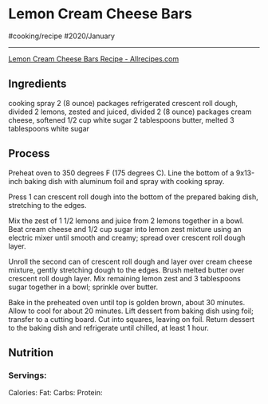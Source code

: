 # Lemon Cream Cheese Bars
#cooking/recipe #2020/January 
- - - -
[Lemon Cream Cheese Bars Recipe - Allrecipes.com](https://www.allrecipes.com/recipe/237181/lemon-cream-cheese-bars/?utm_source=pinterest.com&utm_medium=social&utm_campaign=allrecipes_allrecipes_8767372&utm_content=desserts_verticalimage&utm_term=potluck_201910)

## Ingredients
cooking spray
2 (8 ounce) packages refrigerated crescent roll dough, divided
2 lemons, zested and juiced, divided
2 (8 ounce) packages cream cheese, softened
1/2 cup white sugar
2 tablespoons butter, melted
3 tablespoons white sugar

## Process
Preheat oven to 350 degrees F (175 degrees C). Line the bottom of a 9x13-inch baking dish with aluminum foil and spray with cooking spray.

Press 1 can crescent roll dough into the bottom of the prepared baking dish, stretching to the edges.

Mix the zest of 1 1/2 lemons and juice from 2 lemons together in a bowl. Beat cream cheese and 1/2 cup sugar into lemon zest mixture using an electric mixer until smooth and creamy; spread over crescent roll dough layer.

Unroll the second can of crescent roll dough and layer over cream cheese mixture, gently stretching dough to the edges. Brush melted butter over crescent roll dough layer. Mix remaining lemon zest and 3 tablespoons sugar together in a bowl; sprinkle over butter.

Bake in the preheated oven until top is golden brown, about 30 minutes. Allow to cool for about 20 minutes. Lift dessert from baking dish using foil; transfer to a cutting board. Cut into squares, leaving on foil. Return dessert to the baking dish and refrigerate until chilled, at least 1 hour.

## Nutrition
### Servings:
Calories: 
Fat: 
Carbs: 
Protein: 